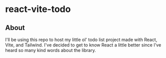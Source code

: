 # react-vite-todo

## About
I'll be using this repo to host my little ol' todo list project made with React, Vite, and Tailwind. I've decided to get to know React a little better since I've heard so many kind words about the library.

